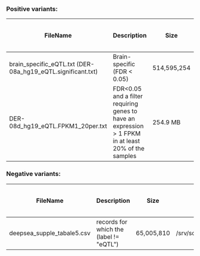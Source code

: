 ### Positive variants:
| FileName | Description |  Size | Location | unique snps | unique snps (non-coding) |
|---|---|---|---|---|---|
| brain_specific_eQTL.txt (DER-08a_hg19_eQTL.significant.txt) | Brain-specific (FDR < 0.05) | 514,595,254 | /srv/scratch/z3526914/DeepBrain/Data | 1,341,182 | 1,336,113 |
| DER-08d_hg19_eQTL.FPKM1_20per.txt | FDR<0.05 and a filter requiring genes to have an expression > 1 FPKM in at least 20% of the samples | 254.9 MB | http://resource.psychencode.org/Datasets/Derived/QTLs/ | 1,210,654 |---|


### Negative variants:
| FileName | Description |  Size | Location | unique snps | unique snps (non-coding) |
|---|---|---|---|---|---|
| deepsea_supple_tabale5.csv | records for which the (label != "eQTL") | 65,005,810 | /srv/scratch/z3526914/DeepBrain/Data | 1,091,038 | 1,091,038 |
